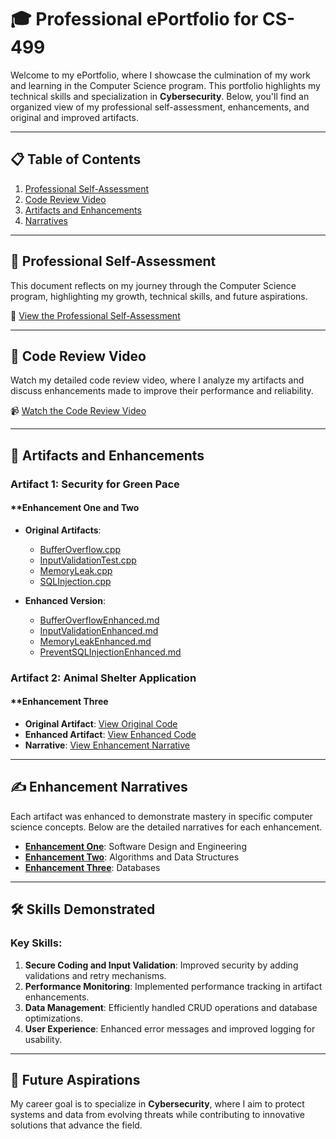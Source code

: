# 🎓 Professional ePortfolio for CS-499

Welcome to my ePortfolio, where I showcase the culmination of my work and learning in the Computer Science program. This portfolio highlights my technical skills and specialization in **Cybersecurity**. Below, you'll find an organized view of my professional self-assessment, enhancements, and original and improved artifacts.

---

## 📋 **Table of Contents**
1. [Professional Self-Assessment](Self-Assessment.md)
2. [Code Review Video](https://youtu.be/4-ntv1X1UQ0)
3. [Artifacts and Enhancements](#artifacts-and-enhancements)
4. [Narratives](#enhancement-narratives)

---

## 📝 **Professional Self-Assessment**

This document reflects on my journey through the Computer Science program, highlighting my growth, technical skills, and future aspirations.

📄 [View the Professional Self-Assessment](Self-Assessment.md)

---

## 🎥 **Code Review Video**

Watch my detailed code review video, where I analyze my artifacts and discuss enhancements made to improve their performance and reliability.

📹 [Watch the Code Review Video](https://youtu.be/4-ntv1X1UQ0)

---

## 📂 **Artifacts and Enhancements**

### **Artifact 1: Security for Green Pace**
#### **Enhancement One and Two
- **Original Artifacts**: 

    - [BufferOverflow.cpp](Category%201%20%26%202%20Enhancement/Original1%262/BufferOverflow.cpp)
    - [InputValidationTest.cpp](Category%201%20%26%202%20Enhancement/Original1%262/InputValidationTest.cpp)
    - [MemoryLeak.cpp](Category%201%20%26%202%20Enhancement/Original1%262/MemoryLeak.cpp)
    - [SQLInjection.cpp](Category%201%20%26%202%20Enhancement/Original1%262/SQLInjection.cpp)

  
- **Enhanced Version**:

    - [BufferOverflowEnhanced.md](Category%201%20%26%202%20Enhancement/Enhancement1%262/BufferOverFlowEnhanced.md)
    - [InputValidationEnhanced.md](Category%201%20%26%202%20Enhancement/Enhancement1%262/InputValidationEnhanced.md)
    - [MemoryLeakEnhanced.md](Category%201%20%26%202%20Enhancement/Enhancement1%262/MemoryLeakEnhanced.md)
    - [PreventSQLInjectionEnhanced.md](Category%201%20%26%202%20Enhancement/Enhancement1%262/PreventSQLInjectionEnhanced.md)
      

### **Artifact 2: Animal Shelter Application**
#### **Enhancement Three
- **Original Artifact**: [View Original Code](Category%203%20Enhancement/Enhancement3.md)
- **Enhanced Artifact**: [View Enhanced Code](Category%203%20Enhancement/animalShelter.md)
- **Narrative**: [View Enhancement Narrative](EnhancementThree.md)

---

## ✍️ **Enhancement Narratives**

Each artifact was enhanced to demonstrate mastery in specific computer science concepts. Below are the detailed narratives for each enhancement.

- **[Enhancement One](EnhancementOne.md)**: Software Design and Engineering
- **[Enhancement Two](EnhancementTwo.md)**: Algorithms and Data Structures
- **[Enhancement Three](EnhancementThree.md)**: Databases

---

## 🛠️ **Skills Demonstrated**
### Key Skills:
1. **Secure Coding and Input Validation**: Improved security by adding validations and retry mechanisms.
2. **Performance Monitoring**: Implemented performance tracking in artifact enhancements.
3. **Data Management**: Efficiently handled CRUD operations and database optimizations.
4. **User Experience**: Enhanced error messages and improved logging for usability.

---

## 🎯 **Future Aspirations**

My career goal is to specialize in **Cybersecurity**, where I aim to protect systems and data from evolving threats while contributing to innovative solutions that advance the field.
